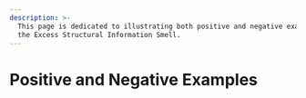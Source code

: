 ```yaml
---
description: >-
  This page is dedicated to illustrating both positive and negative examples of
  the Excess Structural Information Smell.
---
```


# Positive and Negative Examples

